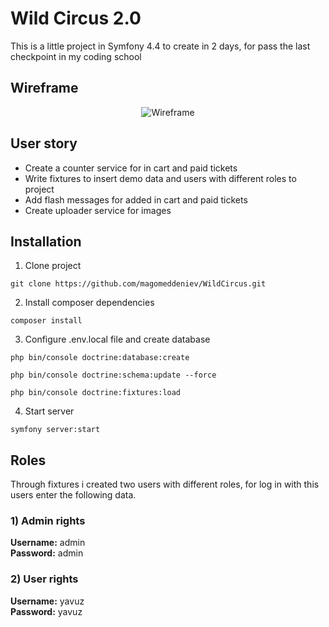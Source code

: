 # Wild Circus 2.0

This is a little project in Symfony 4.4 to create in 2 days, for pass the last checkpoint in my coding school


## Wireframe

<p align="center">
  <img src="https://i.postimg.cc/QN47qCKk/wireframe.png" alt="Wireframe">
</p>

## User story

- Create a counter service for in cart and paid tickets
- Write fixtures to insert demo data and users with different roles to project
- Add flash messages for added in cart and paid tickets
- Create uploader service for images

## Installation  

1. Clone project  

`git clone https://github.com/magomeddeniev/WildCircus.git`  

2. Install composer dependencies  
  
`composer install`  

3. Configure .env.local file and create database

`php bin/console doctrine:database:create`  

`php bin/console doctrine:schema:update --force`  

`php bin/console doctrine:fixtures:load` 

4. Start server  

`symfony server:start`

## Roles

Through fixtures i created two users with different roles, for log in with this users enter the following data.

### 1) Admin rights

**Username:** admin  
**Password:** admin

### 2) User rights

**Username:** yavuz  
**Password:** yavuz
